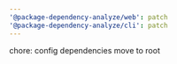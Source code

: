 ```yaml
---
'@package-dependency-analyze/web': patch
'@package-dependency-analyze/cli': patch
---
```


chore: config dependencies move to root
